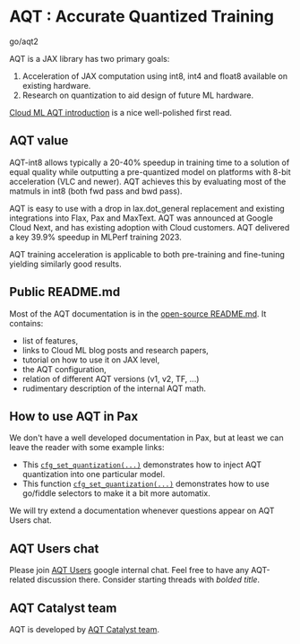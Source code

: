 # AQT : Accurate Quantized Training

go/aqt2

AQT is a JAX library has two primary goals:

1.  Acceleration of JAX computation using int8, int4 and float8 available on
    existing hardware.
1.  Research on quantization to aid design of future ML hardware.

[Cloud ML AQT introduction](https://cloud.google.com/blog/products/compute/accurate-quantized-training-aqt-for-tpu-v5e/)
is a nice well-polished first read.

## AQT value

AQT-int8 allows typically a 20-40% speedup in training time to a solution of
equal quality while outputting a pre-quantized model on platforms with 8-bit
acceleration (VLC and newer). AQT achieves this by evaluating most of the
matmuls in int8 (both fwd pass and bwd pass).

AQT is easy to use with a drop in lax.dot_general replacement and existing
integrations into Flax, Pax and MaxText. AQT was announced at Google Cloud Next,
and has existing adoption with Cloud customers. AQT delivered a key 39.9%
speedup in MLPerf training 2023.

AQT training acceleration is applicable to both pre-training and fine-tuning
yielding similarly good results.

## Public README.md

Most of the AQT documentation is in the [open-source README.md](../README.md).
It contains:

-   list of features,
-   links to Cloud ML blog posts and research papers,
-   tutorial on how to use it on JAX level,
-   the AQT configuration,
-   relation of different AQT versions (v1, v2, TF, ...)
-   rudimentary description of the internal AQT math.

## How to use AQT in Pax

We don't have a well developed documentation in Pax, but at least we can leave
the reader with some example links:

-   This
    [`cfg_set_quantization(...)`](http://google3/nlp/mum/pax/quantization/experiments.py;l=50;rcl=584723066)
    demonstrates how to inject AQT quantization into one particular model.
-   This function
    [`cfg_set_quantization(...)`](http://google3/intelligence/mobile_llms/pax/ulm/pretrain.py;l=354;rcl=584722680)
    demonstrates how to use go/fiddle selectors to make it a bit more automatix.

We will try extend a documentation whenever questions appear on AQT Users chat.

## AQT Users chat

Please join [AQT Users](https://chat.google.com/room/AAAASQ4OKpw?cls=1) google
internal chat. Feel free to have any AQT-related discussion there. Consider
starting threads with *bolded title*.

## AQT Catalyst team

AQT is developed by
[AQT Catalyst team](https://moma.corp.google.com/team/1448391999960).
